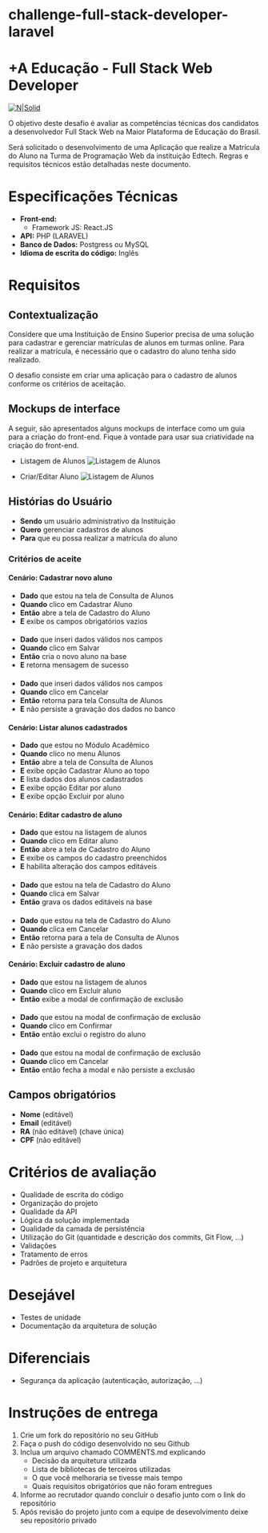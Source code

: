 # challenge-full-stack-developer-laravel

+A Educação - Full Stack Web Developer
===================

[![N|Solid](https://maisaedu.com.br/hubfs/site-grupo-a/logo-mais-a-educacao.svg)](https://maisaedu.com.br/)

O objetivo deste desafio é avaliar as competências técnicas dos candidatos a desenvolvedor Full Stack Web na Maior Plataforma de Educação do Brasil.

Será solicitado o desenvolvimento de uma Aplicação que realize a Matrícula do Aluno na Turma de Programação Web da instituição Edtech. Regras e requisitos técnicos estão detalhadas neste documento.

# Especificações Técnicas

- **Front-end:**
  - Framework JS: React.JS
- **API:** PHP (LARAVEL)
- **Banco de Dados:** Postgress ou MySQL
- **Idioma de escrita do código:** Inglês

# Requisitos

## Contextualização

Considere que uma Instituição de Ensino Superior precisa de uma solução para cadastrar e gerenciar matrículas de alunos em turmas online. Para realizar a matrícula, é necessário que o cadastro do aluno tenha sido realizado.

O desafio consiste em criar uma aplicação para o cadastro de alunos conforme os critérios de aceitação.

## Mockups de interface

A seguir, são apresentados alguns mockups de interface como um guia para a criação do front-end. Fique à vontade para usar sua criatividade na criação do front-end.

- Listagem de Alunos
![Listagem de Alunos](https://raw.githubusercontent.com/grupo-a/challenge-full-stack-web/master/mockups/studants_list.png)

- Criar/Editar Aluno
![Listagem de Alunos](https://raw.githubusercontent.com/grupo-a/challenge-full-stack-web/master/mockups/studants_save.png)

## Histórias do Usuário

- **Sendo** um usuário administrativo da Instituição
- **Quero** gerenciar cadastros de alunos
- **Para** que eu possa realizar a matrícula do aluno

### Critérios de aceite

#### Cenário: Cadastrar novo aluno

- **Dado** que estou na tela de Consulta de Alunos
- **Quando** clico em Cadastrar Aluno
- **Então** abre a tela de Cadastro do Aluno
- **E** exibe os campos obrigatórios vazios

####

- **Dado** que inseri dados válidos nos campos
- **Quando** clico em Salvar
- **Então** cria o novo aluno na base
- **E** retorna mensagem de sucesso

####

- **Dado** que inseri dados válidos nos campos
- **Quando** clico em Cancelar
- **Então** retorna para tela Consulta de Alunos
- **E** não persiste a gravação dos dados no banco

#### Cenário: Listar alunos cadastrados

- **Dado** que estou no Módulo Acadêmico
- **Quando** clico no menu Alunos
- **Então** abre a tela de Consulta de Alunos
- **E** exibe opção Cadastrar Aluno ao topo
- **E** lista dados dos alunos cadastrados
- **E** exibe opção Editar por aluno
- **E** exibe opção Excluir por aluno

#### Cenário: Editar cadastro de aluno

- **Dado** que estou na listagem de alunos
- **Quando** clico em Editar aluno
- **Então** abre a tela de Cadastro do Aluno
- **E** exibe os campos do cadastro preenchidos
- **E** habilita alteração dos campos editáveis

####

- **Dado** que estou na tela de Cadastro do Aluno
- **Quando** clica em Salvar
- **Então** grava os dados editáveis na base

####

- **Dado** que estou na tela de Cadastro do Aluno
- **Quando** clica em Cancelar
- **Então** retorna para a tela de Consulta de Alunos
- **E** não persiste a gravação dos dados

#### Cenário: Excluir cadastro de aluno

- **Dado** que estou na listagem de alunos
- **Quando** clico em Excluir aluno
- **Então** exibe a modal de confirmação de exclusão

####

- **Dado** que estou na modal de confirmação de exclusão
- **Quando** clico em Confirmar
- **Então** então exclui o registro do aluno

####

- **Dado** que estou na modal de confirmação de exclusão
- **Quando** clico em Cancelar
- **Então** então fecha a modal e não persiste a exclusão

## Campos obrigatórios

- **Nome** (editável)
- **Email** (editável)
- **RA** (não editável) (chave única)
- **CPF** (não editável)

# Critérios de avaliação

- Qualidade de escrita do código
- Organização do projeto
- Qualidade da API
- Lógica da solução implementada
- Qualidade da camada de persistência
- Utilização do Git (quantidade e descrição dos commits, Git Flow, ...)
- Validações
- Tratamento de erros
- Padrões de projeto e arquitetura

# Desejável

- Testes de unidade
- Documentação da arquitetura de solução

# Diferenciais

- Segurança da aplicação (autenticação, autorização, ...)

# Instruções de entrega

1. Crie um fork do repositório no seu GitHub
2. Faça o push do código desenvolvido no seu Github
3. Inclua um arquivo chamado COMMENTS.md explicando
    - Decisão da arquitetura utilizada
    - Lista de bibliotecas de terceiros utilizadas
    - O que você melhoraria se tivesse mais tempo
    - Quais requisitos obrigatórios que não foram entregues
4. Informe ao recrutador quando concluir o desafio junto com o link do repositório
5. Após revisão do projeto junto com a equipe de desevolvimento deixe seu repositório privado
